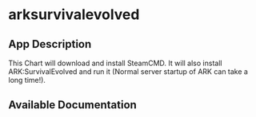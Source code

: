 # arksurvivalevolved

## App Description

This Chart will download and install SteamCMD. It will also install ARK:SurvivalEvolved and run it (Normal server startup of ARK can take a long time!).

## Available Documentation

